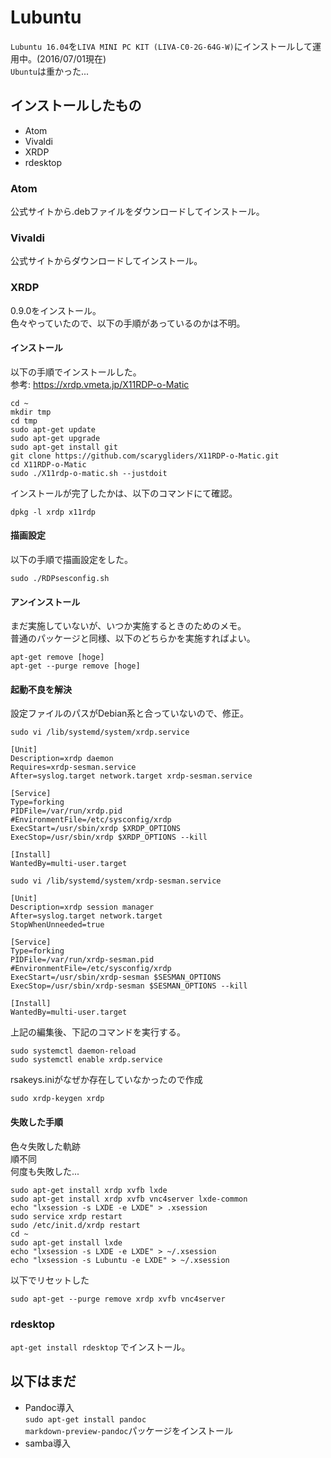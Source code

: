Lubuntu
=======
`Lubuntu 16.04`を`LIVA MINI PC KIT (LIVA-C0-2G-64G-W)`にインストールして運用中。(2016/07/01現在)  
`Ubuntu`は重かった...


インストールしたもの
--------------------
* Atom
* Vivaldi
* XRDP
* rdesktop


### Atom ###
公式サイトから.debファイルをダウンロードしてインストール。


### Vivaldi ###
公式サイトからダウンロードしてインストール。


### XRDP ###
0.9.0をインストール。  
色々やっていたので、以下の手順があっているのかは不明。

#### インストール ####
以下の手順でインストールした。  
参考: https://xrdp.vmeta.jp/X11RDP-o-Matic

    cd ~
    mkdir tmp
    cd tmp
    sudo apt-get update
    sudo apt-get upgrade
    sudo apt-get install git
    git clone https://github.com/scarygliders/X11RDP-o-Matic.git
    cd X11RDP-o-Matic
    sudo ./X11rdp-o-matic.sh --justdoit

インストールが完了したかは、以下のコマンドにて確認。

    dpkg -l xrdp x11rdp

#### 描画設定 ####
以下の手順で描画設定をした。

    sudo ./RDPsesconfig.sh

#### アンインストール ####
まだ実施していないが、いつか実施するときのためのメモ。  
普通のパッケージと同様、以下のどちらかを実施すればよい。

    apt-get remove [hoge]
    apt-get --purge remove [hoge]

#### 起動不良を解決 ####
設定ファイルのパスがDebian系と合っていないので、修正。

`sudo vi /lib/systemd/system/xrdp.service`

    [Unit]
    Description=xrdp daemon
    Requires=xrdp-sesman.service
    After=syslog.target network.target xrdp-sesman.service
    
    [Service]
    Type=forking
    PIDFile=/var/run/xrdp.pid
    #EnvironmentFile=/etc/sysconfig/xrdp
    ExecStart=/usr/sbin/xrdp $XRDP_OPTIONS
    ExecStop=/usr/sbin/xrdp $XRDP_OPTIONS --kill
    
    [Install]
    WantedBy=multi-user.target

`sudo vi /lib/systemd/system/xrdp-sesman.service`

    [Unit]
    Description=xrdp session manager
    After=syslog.target network.target
    StopWhenUnneeded=true
    
    [Service]
    Type=forking
    PIDFile=/var/run/xrdp-sesman.pid
    #EnvironmentFile=/etc/sysconfig/xrdp
    ExecStart=/usr/sbin/xrdp-sesman $SESMAN_OPTIONS
    ExecStop=/usr/sbin/xrdp-sesman $SESMAN_OPTIONS --kill
    
    [Install]
    WantedBy=multi-user.target

上記の編集後、下記のコマンドを実行する。

    sudo systemctl daemon-reload
    sudo systemctl enable xrdp.service

rsakeys.iniがなぜか存在していなかったので作成

    sudo xrdp-keygen xrdp

#### 失敗した手順 ####
色々失敗した軌跡  
順不同  
何度も失敗した...

    sudo apt-get install xrdp xvfb lxde
    sudo apt-get install xrdp xvfb vnc4server lxde-common
    echo "lxsession -s LXDE -e LXDE" > .xsession
    sudo service xrdp restart
    sudo /etc/init.d/xrdp restart
    cd ~
    sudo apt-get install lxde
    echo "lxsession -s LXDE -e LXDE" > ~/.xsession
    echo "lxsession -s Lubuntu -e LXDE" > ~/.xsession

以下でリセットした

    sudo apt-get --purge remove xrdp xvfb vnc4server


### rdesktop ###
`apt-get install rdesktop` でインストール。


以下はまだ
----------
* Pandoc導入  
  `sudo apt-get install pandoc`  
  `markdown-preview-pandoc`パッケージをインストール
* samba導入

